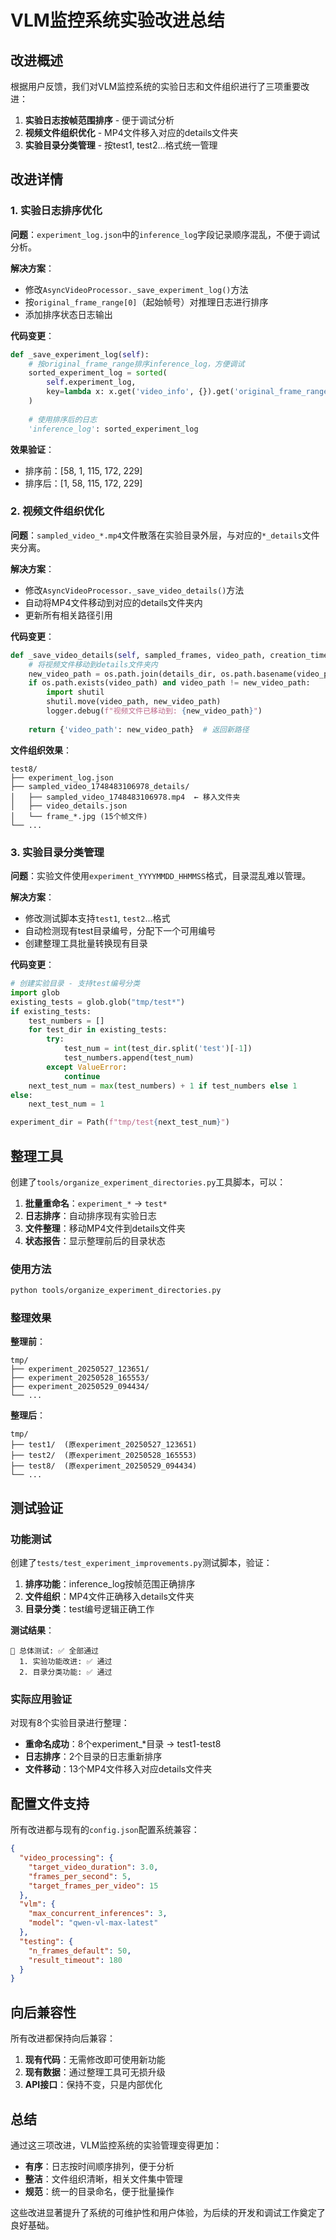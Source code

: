 # VLM监控系统实验改进总结

## 改进概述

根据用户反馈，我们对VLM监控系统的实验日志和文件组织进行了三项重要改进：

1. **实验日志按帧范围排序** - 便于调试分析
2. **视频文件组织优化** - MP4文件移入对应的details文件夹
3. **实验目录分类管理** - 按test1, test2...格式统一管理

## 改进详情

### 1. 实验日志排序优化

**问题**：`experiment_log.json`中的`inference_log`字段记录顺序混乱，不便于调试分析。

**解决方案**：
- 修改`AsyncVideoProcessor._save_experiment_log()`方法
- 按`original_frame_range[0]`（起始帧号）对推理日志进行排序
- 添加排序状态日志输出

**代码变更**：
```python
def _save_experiment_log(self):
    # 按original_frame_range排序inference_log，方便调试
    sorted_experiment_log = sorted(
        self.experiment_log, 
        key=lambda x: x.get('video_info', {}).get('original_frame_range', [0, 0])[0]
    )
    
    # 使用排序后的日志
    'inference_log': sorted_experiment_log
```

**效果验证**：
- 排序前：[58, 1, 115, 172, 229]
- 排序后：[1, 58, 115, 172, 229]

### 2. 视频文件组织优化

**问题**：`sampled_video_*.mp4`文件散落在实验目录外层，与对应的`*_details`文件夹分离。

**解决方案**：
- 修改`AsyncVideoProcessor._save_video_details()`方法
- 自动将MP4文件移动到对应的details文件夹内
- 更新所有相关路径引用

**代码变更**：
```python
def _save_video_details(self, sampled_frames, video_path, creation_time):
    # 将视频文件移动到details文件夹内
    new_video_path = os.path.join(details_dir, os.path.basename(video_path))
    if os.path.exists(video_path) and video_path != new_video_path:
        import shutil
        shutil.move(video_path, new_video_path)
        logger.debug(f"视频文件已移动到: {new_video_path}")
    
    return {'video_path': new_video_path}  # 返回新路径
```

**文件组织效果**：
```
test8/
├── experiment_log.json
├── sampled_video_1748483106978_details/
│   ├── sampled_video_1748483106978.mp4  ← 移入文件夹
│   ├── video_details.json
│   └── frame_*.jpg (15个帧文件)
└── ...
```

### 3. 实验目录分类管理

**问题**：实验文件使用`experiment_YYYYMMDD_HHMMSS`格式，目录混乱难以管理。

**解决方案**：
- 修改测试脚本支持`test1`, `test2`...格式
- 自动检测现有test目录编号，分配下一个可用编号
- 创建整理工具批量转换现有目录

**代码变更**：
```python
# 创建实验目录 - 支持test编号分类
import glob
existing_tests = glob.glob("tmp/test*")
if existing_tests:
    test_numbers = []
    for test_dir in existing_tests:
        try:
            test_num = int(test_dir.split('test')[-1])
            test_numbers.append(test_num)
        except ValueError:
            continue
    next_test_num = max(test_numbers) + 1 if test_numbers else 1
else:
    next_test_num = 1

experiment_dir = Path(f"tmp/test{next_test_num}")
```

## 整理工具

创建了`tools/organize_experiment_directories.py`工具脚本，可以：

1. **批量重命名**：`experiment_*` → `test*`
2. **日志排序**：自动排序现有实验日志
3. **文件整理**：移动MP4文件到details文件夹
4. **状态报告**：显示整理前后的目录状态

### 使用方法

```bash
python tools/organize_experiment_directories.py
```

### 整理效果

**整理前**：
```
tmp/
├── experiment_20250527_123651/
├── experiment_20250528_165553/
├── experiment_20250529_094434/
└── ...
```

**整理后**：
```
tmp/
├── test1/  (原experiment_20250527_123651)
├── test2/  (原experiment_20250528_165553)
├── test8/  (原experiment_20250529_094434)
└── ...
```

## 测试验证

### 功能测试

创建了`tests/test_experiment_improvements.py`测试脚本，验证：

1. **排序功能**：inference_log按帧范围正确排序
2. **文件组织**：MP4文件正确移入details文件夹
3. **目录分类**：test编号逻辑正确工作

**测试结果**：
```
🎯 总体测试: ✅ 全部通过
  1. 实验功能改进: ✅ 通过
  2. 目录分类功能: ✅ 通过
```

### 实际应用验证

对现有8个实验目录进行整理：

- **重命名成功**：8个experiment_*目录 → test1-test8
- **日志排序**：2个目录的日志重新排序
- **文件移动**：13个MP4文件移入对应details文件夹

## 配置文件支持

所有改进都与现有的`config.json`配置系统兼容：

```json
{
  "video_processing": {
    "target_video_duration": 3.0,
    "frames_per_second": 5,
    "target_frames_per_video": 15
  },
  "vlm": {
    "max_concurrent_inferences": 3,
    "model": "qwen-vl-max-latest"
  },
  "testing": {
    "n_frames_default": 50,
    "result_timeout": 180
  }
}
```

## 向后兼容性

所有改进都保持向后兼容：

1. **现有代码**：无需修改即可使用新功能
2. **现有数据**：通过整理工具可无损升级
3. **API接口**：保持不变，只是内部优化

## 总结

通过这三项改进，VLM监控系统的实验管理变得更加：

- **有序**：日志按时间顺序排列，便于分析
- **整洁**：文件组织清晰，相关文件集中管理
- **规范**：统一的目录命名，便于批量操作

这些改进显著提升了系统的可维护性和用户体验，为后续的开发和调试工作奠定了良好基础。 